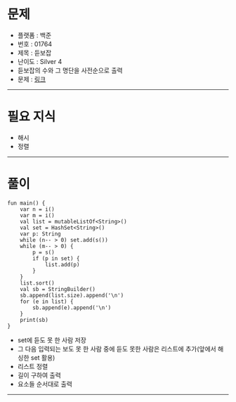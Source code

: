 # 문제
- 플랫폼 : 백준
- 번호 : 01764
- 제목 : 듣보잡
- 난이도 : Silver 4
- 듣보잡의 수와 그 명단을 사전순으로 출력
- 문제 : <a href="https://www.acmicpc.net/problem/1764" target="_blank">링크</a>

---

# 필요 지식
- 해시
- 정렬

---

# 풀이
```kotling
fun main() {
    var n = i()
    var m = i()
    val list = mutableListOf<String>()
    val set = HashSet<String>()
    var p: String
    while (n-- > 0) set.add(s())
    while (m-- > 0) {
        p = s()
        if (p in set) {
            list.add(p)
        }
    }
    list.sort()
    val sb = StringBuilder()
    sb.append(list.size).append('\n')
    for (e in list) {
        sb.append(e).append('\n')
    }
    print(sb)
}
```
- set에 듣도 못 한 사람 저장
- 그 다음 입력되는 보도 못 한 사람 중에 듣도 못한 사람은 리스트에 추가(앞에서 해싱한 set 활용)
- 리스트 정렬
- 길이 구하여 출력
- 요소들 순서대로 출력

---
